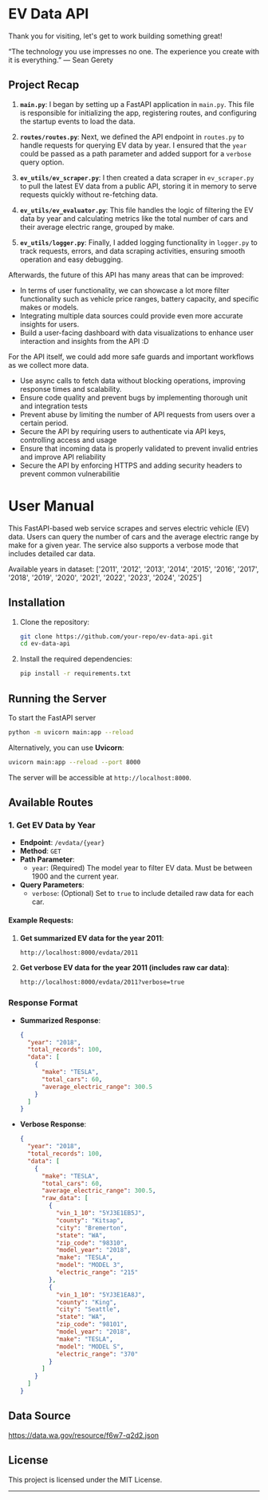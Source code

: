 # EV Data API
Thank you for visiting, let's get to work building something great!

“The technology you use impresses no one. The experience you create with it is everything.”
— Sean Gerety

## Project Recap

1. **`main.py`**: I began by setting up a FastAPI application in `main.py`. This file is responsible for initializing the app, registering routes, and configuring the startup events to load the data.
  
2. **`routes/routes.py`**: Next, we defined the API endpoint in `routes.py` to handle requests for querying EV data by year. I ensured that the `year` could be passed as a path parameter and added support for a `verbose` query option.
  
3. **`ev_utils/ev_scraper.py`**: I then created a data scraper in `ev_scraper.py` to pull the latest EV data from a public API, storing it in memory to serve requests quickly without re-fetching data.

4. **`ev_utils/ev_evaluator.py`**: This file handles the logic of filtering the EV data by year and calculating metrics like the total number of cars and their average electric range, grouped by make.

5. **`ev_utils/logger.py`**: Finally, I added logging functionality in `logger.py` to track requests, errors, and data scraping activities, ensuring smooth operation and easy debugging.

Afterwards, the future of this API has many areas that can be improved:
- In terms of user functionality, we can showcase a lot more filter functionality such as vehicle price ranges, battery capacity, and specific makes or models.
- Integrating multiple data sources could provide even more accurate insights for users.
- Build a user-facing dashboard with data visualizations to enhance user interaction and insights from the API :D

For the API itself, we could add more safe guards and important workflows as we collect more data.
- Use async calls to fetch data without blocking operations, improving response times and scalability.
- Ensure code quality and prevent bugs by implementing thorough unit and integration tests
- Prevent abuse by limiting the number of API requests from users over a certain period.
- Secure the API by requiring users to authenticate via API keys, controlling access and usage
- Ensure that incoming data is properly validated to prevent invalid entries and improve API reliability
- Secure the API by enforcing HTTPS and adding security headers to prevent common vulnerabilitie

# User Manual

This FastAPI-based web service scrapes and serves electric vehicle (EV) data. Users can query the number of cars and the average electric range by make for a given year. The service also supports a verbose mode that includes detailed car data.

Available years in dataset: ['2011', '2012', '2013', '2014', '2015', '2016', '2017', '2018', '2019', '2020', '2021', '2022', '2023', '2024', '2025']

## Installation

1. Clone the repository:

    ```bash
    git clone https://github.com/your-repo/ev-data-api.git
    cd ev-data-api
    ```

2. Install the required dependencies:

    ```bash
    pip install -r requirements.txt
    ```

## Running the Server

To start the FastAPI server
```bash
python -m uvicorn main:app --reload
```

Alternatively, you can use **Uvicorn**:
```bash
uvicorn main:app --reload --port 8000
```


The server will be accessible at `http://localhost:8000`.

## Available Routes

### 1. Get EV Data by Year

- **Endpoint**: `/evdata/{year}`
- **Method**: `GET`
- **Path Parameter**:
  - `year`: (Required) The model year to filter EV data. Must be between 1900 and the current year.
- **Query Parameters**:
  - `verbose`: (Optional) Set to `true` to include detailed raw data for each car.

#### Example Requests:

1. **Get summarized EV data for the year 2011**:

    ```bash
    http://localhost:8000/evdata/2011
    ```

2. **Get verbose EV data for the year 2011 (includes raw car data)**:

    ```bash
    http://localhost:8000/evdata/2011?verbose=true
    ```

### Response Format

- **Summarized Response**:

    ```json
    {
      "year": "2018",
      "total_records": 100,
      "data": [
        {
          "make": "TESLA",
          "total_cars": 60,
          "average_electric_range": 300.5
        }
      ]
    }
    ```

- **Verbose Response**:

    ```json
    {
      "year": "2018",
      "total_records": 100,
      "data": [
        {
          "make": "TESLA",
          "total_cars": 60,
          "average_electric_range": 300.5,
          "raw_data": [
            {
              "vin_1_10": "5YJ3E1EB5J",
              "county": "Kitsap",
              "city": "Bremerton",
              "state": "WA",
              "zip_code": "98310",
              "model_year": "2018",
              "make": "TESLA",
              "model": "MODEL 3",
              "electric_range": "215"
            },
            {
              "vin_1_10": "5YJ3E1EA8J",
              "county": "King",
              "city": "Seattle",
              "state": "WA",
              "zip_code": "98101",
              "model_year": "2018",
              "make": "TESLA",
              "model": "MODEL S",
              "electric_range": "370"
            }
          ]
        }
      ]
    }
    ```

## Data Source
https://data.wa.gov/resource/f6w7-q2d2.json

## License

This project is licensed under the MIT License.

---
